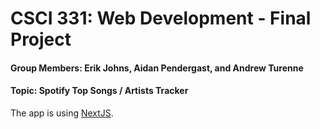 # CSCI 331: Web Development - Final Project
#### Group Members: Erik Johns, Aidan Pendergast, and Andrew Turenne
#### Topic: Spotify Top Songs / Artists Tracker

The app is using [NextJS](https://nextjs.org).